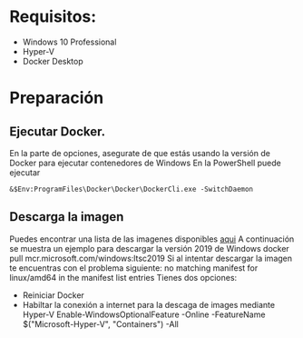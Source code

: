 # Requisitos:
- Windows 10 Professional
- Hyper-V
- Docker Desktop

# Preparación
## Ejecutar Docker.
En la parte de opciones, asegurate de que estás usando la versión de Docker para ejecutar contenedores de Windows
En la PowerShell puede ejecutar 

	&$Env:ProgramFiles\Docker\Docker\DockerCli.exe -SwitchDaemon

## Descarga la imagen
Puedes encontrar una lista de las imagenes disponibles [aqui](https://learn.microsoft.com/es-es/virtualization/windowscontainers/manage-containers/container-base-images)
A continuación se muestra un ejemplo para descargar la versión 2019 de Windows
	docker pull mcr.microsoft.com/windows:ltsc2019
Si al intentar descargar la imagen te encuentras con el problema siguiente:
	no matching manifest for linux/amd64 in the manifest list entries
Tienes dos opciones:
- Reiniciar Docker
- Habiltar la conexión a internet para la descaga de images mediante Hyper-V
	Enable-WindowsOptionalFeature -Online -FeatureName $("Microsoft-Hyper-V", "Containers") -All
